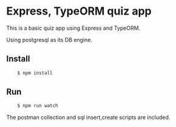 # Express, TypeORM quiz app

This is a basic quiz app using Express and TypeORM.

Using postgresql as its DB engine.

## Install

```cmd
    $ npm install
```

## Run

```cmd
    $ npm run watch
```

The postman collection and sql insert,create scripts are included.
